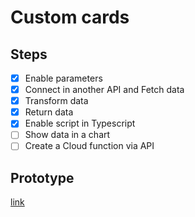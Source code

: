 # Custom cards

## Steps

- [x] Enable parameters
- [x] Connect in another API and Fetch data
- [x] Transform data
- [x] Return data
- [x] Enable script in Typescript
- [ ] Show data in a chart
- [ ] Create a Cloud function via API

## Prototype

[link](https://www.figma.com/file/PkjlTVWkngFlyNARzNYB4u/Custom-Charts?node-id=0%3A1)
